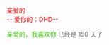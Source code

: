 
<html xml:lang="en" xmlns="http://www.w3.org/1999/xhtml">
<head>
<meta http-equiv="Content-Type" content="text/html; charset=UTF-8">
<title></title>
<link type="text/css" rel="stylesheet" href="renxi/default.css">
<script type="text/javascript" src="renxi/jquery.min.js"></script>
<script type="text/javascript" src="renxi/jscex.min.js"></script>
<script type="text/javascript" src="renxi/jscex-parser.js"></script>
<script type="text/javascript" src="renxi/jscex-jit.js"></script>
<script type="text/javascript" src="renxi/jscex-builderbase.min.js"></script>
<script type="text/javascript" src="renxi/jscex-async.min.js"></script>
<script type="text/javascript" src="renxi/jscex-async-powerpack.min.js"></script>
<script type="text/javascript" src="renxi/functions.js" charset="utf-8"></script>
<script type="text/javascript" src="renxi/love.js" charset="utf-8"></script>
<style type="text/css">
<!--
.STYLE1 {
 color: #666666
}
-->
</style>
</head>
<body>
<audio autoplay="autopaly">
  <source src="renxi.mp3" type="audio/mp3" />
</audio>
<div id="main">
  <div id="wrap">
    <div id="text">
      <div id="code"> <font color="#FF0000"> <span class="say">亲爱的</span><br>
        <span class="say"><span class="space"></span> -- 爱你的：DHD--</span> </font>
        </p>
      </div>
    </div>
    <div id="clock-box"> <span class="STYLE1"></span><font color="#33CC00">亲爱的，我喜欢你</font> <span class="STYLE1">已经是 150 天了</span>
      <div id="clock"></div>
    </div>
    <canvas id="canvas" width="1100" height="680"></canvas>
  </div>
</div>
<script>
    </script>
<script>
    (function(){
        var canvas = $('#canvas');
 
        if (!canvas[0].getContext) {
            $("#error").show();
            return false;        }


        var width = canvas.width();
        var height = canvas.height();        
        canvas.attr("width", width);
        canvas.attr("height", height);
        var opts = {
            seed: {
                x: width / 2 - 20,
                color: "rgb(190, 26, 37)",
                scale: 2
            },
            branch: [
                [535, 680, 570, 250, 500, 200, 30, 100, [
                    [540, 500, 455, 417, 340, 400, 13, 100, [
                        [450, 435, 434, 430, 394, 395, 2, 40]
                    ]],
                    [550, 445, 600, 356, 680, 345, 12, 100, [
                        [578, 400, 648, 409, 661, 426, 3, 80]
                    ]],
                    [539, 281, 537, 248, 534, 217, 3, 40],
                    [546, 397, 413, 247, 328, 244, 9, 80, [
                        [427, 286, 383, 253, 371, 205, 2, 40],
                        [498, 345, 435, 315, 395, 330, 4, 60]
                    ]],
                    [546, 357, 608, 252, 678, 221, 6, 100, [
                        [590, 293, 646, 277, 648, 271, 2, 80]
                    ]]
                ]] 
            ],
            bloom: {
                num: 700,
                width: 1080,
                height: 650,
            },
            footer: {
                width: 1200,
                height: 5,
                speed: 10,
            }
        }


        var tree = new Tree(canvas[0], width, height, opts);
        var seed = tree.seed;
        var foot = tree.footer;
        var hold = 1;


        canvas.click(function(e) {
            var offset = canvas.offset(), x, y;
            x = e.pageX - offset.left;
            y = e.pageY - offset.top;
            if (seed.hover(x, y)) {
                hold = 0; 
                canvas.unbind("click");
                canvas.unbind("mousemove");
                canvas.removeClass('hand');
            }
        }).mousemove(function(e){
            var offset = canvas.offset(), x, y;
            x = e.pageX - offset.left;
            y = e.pageY - offset.top;
            canvas.toggleClass('hand', seed.hover(x, y));
        });
        var seedAnimate = eval(Jscex.compile("async", function () {
            seed.draw();
            while (hold) {
                $await(Jscex.Async.sleep(10));
            }
            while (seed.canScale()) {
                seed.scale(0.95);
                $await(Jscex.Async.sleep(10));
            }
            while (seed.canMove()) {
                seed.move(0, 2);
                foot.draw();
                $await(Jscex.Async.sleep(10));
            }
        }));
        var growAnimate = eval(Jscex.compile("async", function () {
            do {
             tree.grow();
                $await(Jscex.Async.sleep(10));
            } while (tree.canGrow());
        }));
        var flowAnimate = eval(Jscex.compile("async", function () {
            do {
             tree.flower(2);
                $await(Jscex.Async.sleep(10));
            } while (tree.canFlower());
        }));
        var moveAnimate = eval(Jscex.compile("async", function () {
            tree.snapshot("p1", 240, 0, 610, 680);
            while (tree.move("p1", 500, 0)) {
                foot.draw();
                $await(Jscex.Async.sleep(10));
            }
            foot.draw();
            tree.snapshot("p2", 500, 0, 610, 680);
            canvas.parent().css("background", "url(" + tree.toDataURL('image/png') + ")");
            canvas.css("background", "#ffe");
            $await(Jscex.Async.sleep(300));
            canvas.css("background", "none");
        }));
        var jumpAnimate = eval(Jscex.compile("async", function () {
            var ctx = tree.ctx;
            while (true) {
                tree.ctx.clearRect(0, 0, width, height);
                tree.jump();
                foot.draw();
                $await(Jscex.Async.sleep(25));
            }
        }));
        var textAnimate = eval(Jscex.compile("async", function () {
     var together = new Date();
     together.setFullYear(2015,10 , 25);  //时间年月日
     together.setHours(18);  //小时
     together.setMinutes(53);  //分钟
     together.setSeconds(0);  //秒前一位
     together.setMilliseconds(2);  //秒第二位
     $("#code").show().typewriter();
            $("#clock-box").fadeIn(500);
            while (true) {
                timeElapse(together);
                $await(Jscex.Async.sleep(1000));
            }
        }));
        var runAsync = eval(Jscex.compile("async", function () {
            $await(seedAnimate());
            $await(growAnimate());
            $await(flowAnimate());
            $await(moveAnimate());
            textAnimate().start();
            $await(jumpAnimate());
        }));
        runAsync().start();
    })();
    </script>






</body>
</html>
